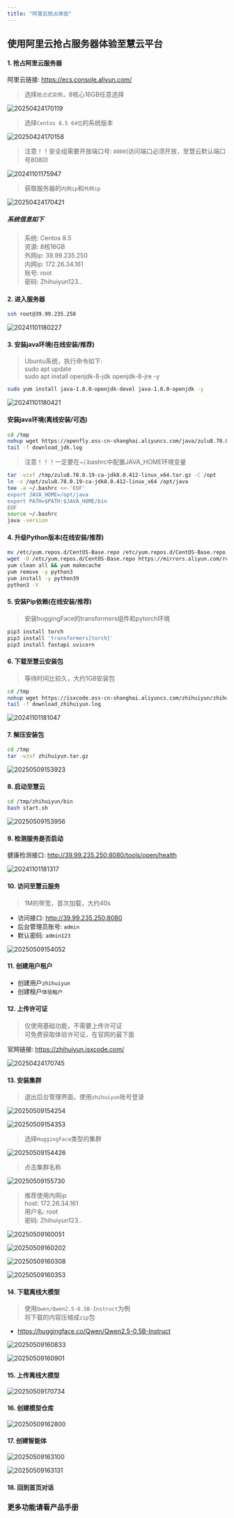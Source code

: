 ```yaml
---
title: "阿里云抢占体验"
---
```


## 使用阿里云抢占服务器体验至慧云平台

#### 1. 抢占阿里云服务器

阿里云链接:  https://ecs.console.aliyun.com/

> 选择`抢占式实例`，8核心16GB任意选择

![20250424170119](https://img.isxcode.com/picgo/20250424170119.png)

> 选择`Centos 8.5 64位`的系统版本

![20250424170158](https://img.isxcode.com/picgo/20250424170158.png)

> 注意！！安全组需要开放端口号: `8080`(访问端口必须开放，至慧云默认端口号8080)

![20241101175947](https://img.isxcode.com/picgo/20241101175947.png)

> 获取服务器的`内网ip`和`外网ip`

![20250424170421](https://img.isxcode.com/picgo/20250424170421.png)

##### 系统信息如下

> 系统: Centos 8.5    
> 资源: 8核16GB  
> 外网ip: 39.99.235.250  
> 内网ip: 172.26.34.161   
> 账号: root  
> 密码: Zhihuiyun123..

#### 2. 进入服务器

```bash
ssh root@39.99.235.250
```

![20241101180227](https://img.isxcode.com/picgo/20241101180227.png)

#### 3. 安装java环境(在线安装/推荐)

> Ubuntu系统，执行命令如下:  
> sudo apt update  
> sudo apt install openjdk-8-jdk openjdk-8-jre -y

```bash
sudo yum install java-1.8.0-openjdk-devel java-1.8.0-openjdk -y 
```

![20241101180421](https://img.isxcode.com/picgo/20241101180421.png)

#### 安装java环境(离线安装/可选)

```bash
cd /tmp
nohup wget https://openfly.oss-cn-shanghai.aliyuncs.com/java/zulu8.78.0.19-ca-jdk8.0.412-linux_x64.tar.gz >> download_jdk.log 2>&1 &
tail -f download_jdk.log
```

> 注意！！！一定要在~/.bashrc中配置JAVA_HOME环境变量

```bash
tar -vzxf /tmp/zulu8.78.0.19-ca-jdk8.0.412-linux_x64.tar.gz -C /opt
ln -s /opt/zulu8.78.0.19-ca-jdk8.0.412-linux_x64 /opt/java
tee -a ~/.bashrc <<-'EOF'
export JAVA_HOME=/opt/java
export PATH=$PATH:$JAVA_HOME/bin
EOF
source ~/.bashrc
java -version
```

#### 4. 升级Python版本(在线安装/推荐)

```bash
mv /etc/yum.repos.d/CentOS-Base.repo /etc/yum.repos.d/CentOS-Base.repo.backup
wget -O /etc/yum.repos.d/CentOS-Base.repo https://mirrors.aliyun.com/repo/Centos-vault-8.5.2111.repo
yum clean all && yum makecache
yum remove -y python3
yum install -y python39 
python3 -V
```

#### 5. 安装Pip依赖(在线安装/推荐)

> 安装huggingFace的transformers组件和pytorch环境

```bash
pip3 install torch
pip3 install 'transformers[torch]'
pip3 install fastapi uvicorn
```

#### 6. 下载至慧云安装包

> 等待时间比较久，大约1GB安装包

```bash
cd /tmp
nohup wget https://isxcode.oss-cn-shanghai.aliyuncs.com/zhihuiyun/zhihuiyun.tar.gz >> download_zhihuiyun.log 2>&1 &
tail -f download_zhihuiyun.log
```

![20241101181047](https://img.isxcode.com/picgo/20241101181047.png)

#### 7. 解压安装包

```bash
cd /tmp
tar -vzxf zhihuiyun.tar.gz
```

![20250509153923](https://img.isxcode.com/picgo/20250509153923.png)

#### 8. 启动至慧云

```bash
cd /tmp/zhihuiyun/bin
bash start.sh
```

![20250509153956](https://img.isxcode.com/picgo/20250509153956.png)

#### 9. 检测服务是否启动

健康检测接口: http://39.99.235.250:8080/tools/open/health

![20241101181317](https://img.isxcode.com/picgo/20241101181317.png)

#### 10. 访问至慧云服务

> 1M的带宽，首次加载，大约40s

- 访问接口: http://39.99.235.250:8080 
- 后台管理员账号: `admin` 
- 默认密码: `admin123`

![20250509154052](https://img.isxcode.com/picgo/20250509154052.png)

#### 11. 创建用户租户

- 创建用户`zhihuiyun` 
- 创建租户`体验租户`

#### 12. 上传许可证

> 仅使用基础功能，不需要上传许可证  
> 可免费获取体验许可证，在官网的最下面  

官网链接: https://zhihuiyun.isxcode.com/

![20250424170745](https://img.isxcode.com/picgo/20250424170745.png)

#### 13. 安装集群

> 退出后台管理界面，使用`zhihuiyun`账号登录

![20250509154254](https://img.isxcode.com/picgo/20250509154254.png)

![20250509154353](https://img.isxcode.com/picgo/20250509154353.png)

>  选择`HuggingFace`类型的集群

![20250509154426](https://img.isxcode.com/picgo/20250509154426.png)

> 点击集群名称

![20250509155730](https://img.isxcode.com/picgo/20250509155730.png)

> 推荐使用内网ip  
> host: 172.26.34.161  
> 用户名:  root   
> 密码:  Zhihuiyun123..

![20250509160051](https://img.isxcode.com/picgo/20250509160051.png)

![20250509160202](https://img.isxcode.com/picgo/20250509160202.png)

![20250509160308](https://img.isxcode.com/picgo/20250509160308.png)

![20250509160353](https://img.isxcode.com/picgo/20250509160353.png)

#### 14. 下载离线大模型

> 使用`Qwen/Qwen2.5-0.5B-Instruct`为例  
> 将下载的内容压缩成`zip`包

- https://huggingface.co/Qwen/Qwen2.5-0.5B-Instruct

![20250509160833](https://img.isxcode.com/picgo/20250509160833.png)

![20250509160901](https://img.isxcode.com/picgo/20250509160901.png)

#### 15. 上传离线大模型

![20250509170734](https://img.isxcode.com/picgo/20250509170734.png)

#### 16. 创建模型仓库

![20250509162800](https://img.isxcode.com/picgo/20250509162800.png)

#### 17. 创建智能体

![20250509163100](https://img.isxcode.com/picgo/20250509163100.png)

![20250509163131](https://img.isxcode.com/picgo/20250509163131.png)

#### 18. 回到首页对话



### 更多功能请看产品手册
